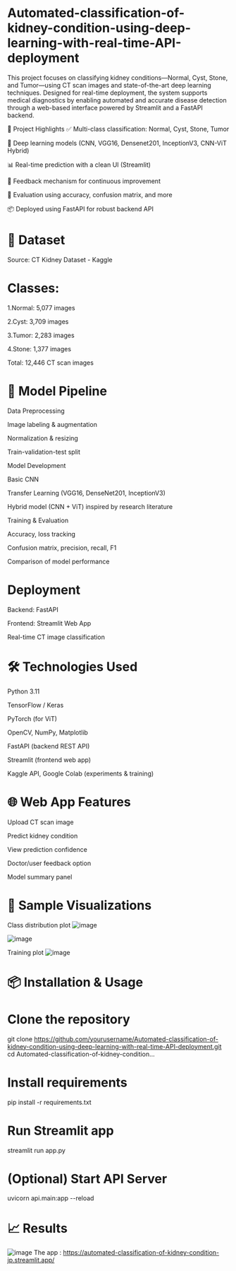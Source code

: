 # Automated-classification-of-kidney-condition-using-deep-learning-with-real-time-API-deployment
This project focuses on classifying kidney conditions—Normal, Cyst, Stone, and Tumor—using CT scan images and state-of-the-art deep learning techniques. Designed for real-time deployment, the system supports medical diagnostics by enabling automated and accurate disease detection through a web-based interface powered by Streamlit and a FastAPI backend.

🚀 Project Highlights
✅ Multi-class classification: Normal, Cyst, Stone, Tumor

🧠 Deep learning models (CNN, VGG16, Densenet201, InceptionV3, CNN-ViT Hybrid)

📊 Real-time prediction with a clean UI (Streamlit)

🔁 Feedback mechanism for continuous improvement

🧪 Evaluation using accuracy, confusion matrix, and more

📦 Deployed using FastAPI for robust backend API

# 📁 Dataset
Source: CT Kidney Dataset - Kaggle
# Classes:
1.Normal: 5,077 images

2.Cyst: 3,709 images

3.Tumor: 2,283 images

4.Stone: 1,377 images

Total: 12,446 CT scan images

# 🧪 Model Pipeline
Data Preprocessing

Image labeling & augmentation

Normalization & resizing

Train-validation-test split

Model Development

Basic CNN

Transfer Learning (VGG16, DenseNet201, InceptionV3)

Hybrid model (CNN + ViT) inspired by research literature

Training & Evaluation

Accuracy, loss tracking

Confusion matrix, precision, recall, F1

Comparison of model performance

# Deployment
Backend: FastAPI

Frontend: Streamlit Web App

Real-time CT image classification


# 🛠️ Technologies Used
Python 3.11

TensorFlow / Keras

PyTorch (for ViT)

OpenCV, NumPy, Matplotlib

FastAPI (backend REST API)

Streamlit (frontend web app)

Kaggle API, Google Colab (experiments & training)

# 🌐 Web App Features
Upload CT scan image

Predict kidney condition

View prediction confidence

Doctor/user feedback option

Model summary panel

# 📸 Sample Visualizations
Class distribution plot
![image](https://github.com/user-attachments/assets/4fa34507-78c1-460c-b20c-028e8f4a3a74)


![image](https://github.com/user-attachments/assets/6f4b93f1-01a4-41dc-8fea-369f203d5f86)

Training plot
![image](https://github.com/user-attachments/assets/94a4a6ff-beea-43ee-a2a4-ad17a9a1c62d)


# 📦 Installation & Usage
# Clone the repository
git clone https://github.com/yourusername/Automated-classification-of-kidney-condition-using-deep-learning-with-real-time-API-deployment.git
cd Automated-classification-of-kidney-condition...
# Install requirements
pip install -r requirements.txt
# Run Streamlit app
streamlit run app.py
# (Optional) Start API Server
uvicorn api.main:app --reload

# 📈 Results
![image](https://github.com/user-attachments/assets/3e1034f4-6616-4235-b9ed-7b73e01f2244)
The app : https://automated-classification-of-kidney-condition-jp.streamlit.app/




